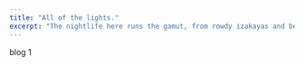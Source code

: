 ```yaml
---
title: "All of the lights."
excerpt: "The nightlife here runs the gamut, from rowdy izakayas and beer bars, to red-light entertainment and the infamous Robot Restaurant."
---
```


blog 1

